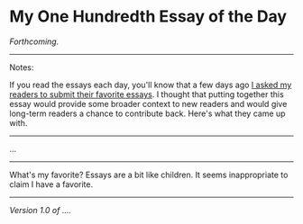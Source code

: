 My One Hundredth Essay of the Day
=================================

*Forthcoming.*

---

Notes:

If you read the essays each day, you'll know that a few days ago
[I asked my readers to submit their favorite essays](closing-in-on-100.html).
I thought that putting together this essay would provide some broader
context to new readers and would give long-term readers a chance to 
contribute back.  Here's what they came up with.

---

...

---

What's my favorite?  Essays are a bit like children.  It seems inappropriate
to claim I have a favorite.

---

*Version 1.0 of ....*
